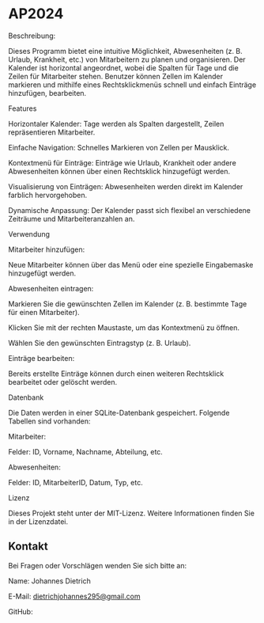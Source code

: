 # AP2024

Beschreibung:

Dieses Programm bietet eine intuitive Möglichkeit, Abwesenheiten (z. B. Urlaub, Krankheit, etc.) von Mitarbeitern zu planen und organisieren. Der Kalender ist horizontal angeordnet, wobei die Spalten für Tage und die Zeilen für Mitarbeiter stehen. 
Benutzer können Zellen im Kalender markieren und mithilfe eines Rechtsklickmenüs schnell und einfach Einträge hinzufügen, bearbeiten.

Features

Horizontaler Kalender: Tage werden als Spalten dargestellt, Zeilen repräsentieren Mitarbeiter.

Einfache Navigation: Schnelles Markieren von Zellen per Mausklick.

Kontextmenü für Einträge: Einträge wie Urlaub, Krankheit oder andere Abwesenheiten können über einen Rechtsklick hinzugefügt werden.

Visualisierung von Einträgen: Abwesenheiten werden direkt im Kalender farblich hervorgehoben.

Dynamische Anpassung: Der Kalender passt sich flexibel an verschiedene Zeiträume und Mitarbeiteranzahlen an.



Verwendung

Mitarbeiter hinzufügen:

Neue Mitarbeiter können über das Menü oder eine spezielle Eingabemaske hinzugefügt werden.

Abwesenheiten eintragen:

Markieren Sie die gewünschten Zellen im Kalender (z. B. bestimmte Tage für einen Mitarbeiter).

Klicken Sie mit der rechten Maustaste, um das Kontextmenü zu öffnen.

Wählen Sie den gewünschten Eintragstyp (z. B. Urlaub).

Einträge bearbeiten:

Bereits erstellte Einträge können durch einen weiteren Rechtsklick bearbeitet oder gelöscht werden.

Datenbank

Die Daten werden in einer SQLite-Datenbank gespeichert. Folgende Tabellen sind vorhanden:

Mitarbeiter:

Felder: ID, Vorname, Nachname, Abteilung, etc.

Abwesenheiten:

Felder: ID, MitarbeiterID, Datum, Typ, etc.


Lizenz

Dieses Projekt steht unter der MIT-Lizenz. Weitere Informationen finden Sie in der Lizenzdatei.

## Kontakt

Bei Fragen oder Vorschlägen wenden Sie sich bitte an:

Name: Johannes Dietrich

E-Mail: dietrichjohannes295@gmail.com

GitHub: 

